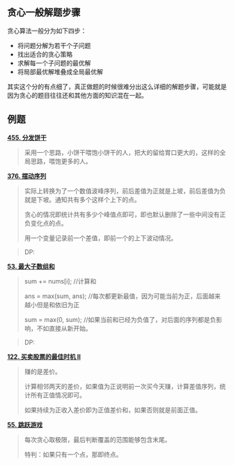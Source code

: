 ## 贪心一般解题步骤

贪心算法一般分为如下四步：

- 将问题分解为若干个子问题
- 找出适合的贪心策略
- 求解每一个子问题的最优解
- 将局部最优解堆叠成全局最优解

其实这个分的有点细了，真正做题的时候很难分出这么详细的解题步骤，可能就是因为贪心的题目往往还和其他方面的知识混在一起。

## 例题

**[455. 分发饼干](https://leetcode.cn/problems/assign-cookies/)**

> 采用一个思路，小饼干喂饱小饼干的人，把大的留给胃口更大的，这样的全局思路，喂饱更多的人。

**[376. 摆动序列](https://leetcode.cn/problems/wiggle-subsequence/)**
> 实际上转换为了一个数值波峰序列，前后差值为正就是上坡，前后差值为负就是下坡。通知共有多个这样个上下的点。
>
> 贪心的情况即统计共有多少个峰值点即可，即也默认删除了一些中间没有正负变化点的点。
>
> 用一个变量记录前一个差值，即前一个的上下波动情况。

> DP:

**[53. 最大子数组和](https://leetcode.cn/problems/maximum-subarray/)**

> sum += nums[i]; //计算和
>
> ans = max(sum, ans); //每次都更新最值，因为可能当前为正，后面越来越小但是和依旧为正
>
> sum = max(0, sum); //如果当前和已经为负值了，对后面的序列都是负影响，不如直接从新开始。

> DP:

**[122. 买卖股票的最佳时机 II](https://leetcode.cn/problems/best-time-to-buy-and-sell-stock-ii/)**

> 赚的是差价。
>
> 计算相邻两天的差价，如果值为正说明前一次买今天赚，计算差值序列，统计所有正值情况即可。
>
> 如果持续为正收入差价即为正值差价和，如果否则就是前面正值。

**[55. 跳跃游戏](https://leetcode.cn/problems/jump-game/)**

> 每次贪心取极限，最后判断覆盖的范围能够包含末尾。
>
> 特判：如果只有一个点，那即终点。
